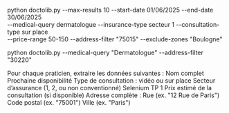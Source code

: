python doctolib.py --max-results 10 --start-date 01/06/2025 --end-date 30/06/2025 \
--medical-query dermatologue --insurance-type secteur 1 --consultation-type sur place \
--price-range 50-150 --address-filter "75015" --exclude-zones "Boulogne"

python doctolib.py --medical-query "Dermatologue" --address-filter "30220"

Pour chaque praticien, extraire les données suivantes :
Nom complet
Prochaine disponibilité
Type de consultation : vidéo ou sur place
Secteur d’assurance (1, 2, ou non conventionné)
Selenium TP 1
Prix estimé de la consultation (si disponible)
Adresse complète :
Rue (ex. "12 Rue de Paris")
Code postal (ex. "75001")
Ville (ex. "Paris")